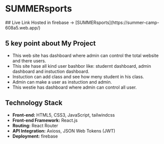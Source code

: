 <h1>SUMMERsports</h1>
## Live Link
Hosted in firebase -> [SUMMERsports](https://summer-camp-608a5.web.app/)

## 5 key point about My Project
  * This web site has dashboard where admin can control the total website and there users.
  * This site hase all kind user bashbor like: studernt dashboard, admin dashboard and instuction dashboard.
  * Instuction can add class and see how meny student in his class.
  * Admin can make a user as instuction and admin.
  * This westie has dashboard where admin can control all user.


## Technology Stack

- **Front-end:** HTML5, CSS3, JavaScript, tailwindcss
- **Front-end Framework:** React.js
- **Routing:** React Router
- **API Integration:** Axioss, JSON Web Tokens (JWT)
- **Deployment:** firebase